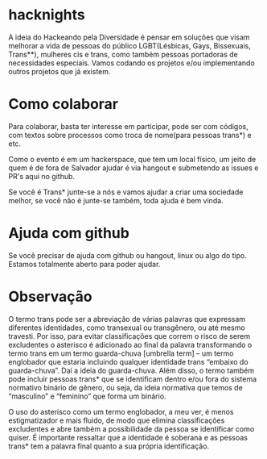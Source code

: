 # hacknights
A ideia do Hackeando pela Diversidade é pensar em soluções que visam melhorar a vida de pessoas do público LGBT(Lésbicas, Gays, Bissexuais,  Trans**), mulheres cis e trans, como também pessoas portadoras de  necessidades especiais. Vamos codando os projetos e/ou implementando  outros projetos que já existem.

# Como colaborar

Para colaborar, basta ter interesse em participar, pode ser com códigos, com textos sobre processos como troca de nome(para pessoas trans*) e etc.

Como o evento é em um hackerspace, que tem um local físico, um jeito de quem é de fora de Salvador ajudar é via hangout e submetendo as issues e PR's aqui no github.

Se você é Trans* junte-se a nós e vamos ajudar a criar uma sociedade melhor, se você não é junte-se também, toda ajuda é bem vinda.

# Ajuda com github

Se você precisar de ajuda com github ou hangout, linux ou algo do tipo.
Estamos totalmente aberto para poder ajudar.


# Observação

O termo trans pode ser a abreviação de várias palavras que expressam diferentes identidades, como transexual ou transgênero, ou até mesmo travesti.  Por isso, para evitar classificações que correm o risco de serem excludentes o asterisco é adicionado ao final da palavra transformando o termo trans em um termo guarda-chuva [umbrella term] – um termo englobador que estaria incluindo qualquer identidade trans “embaixo do guarda-chuva”. Daí a ideia do guarda-chuva. Além disso, o termo também pode incluir pessoas trans* que se identificam  dentro e/ou fora do sistema normativo binário de gênero, ou seja, da ideia normativa que temos de “masculino” e “feminino” que forma um binário.

O uso do asterisco como um termo englobador, a meu ver, é menos estigmatizador e mais fluido, de modo que elimina classificações excludentes e abre também a possibilidade da pessoa se identificar como quiser. É importante ressaltar que a identidade é soberana e as pessoas trans* tem a palavra final quanto a sua própria identificação.
